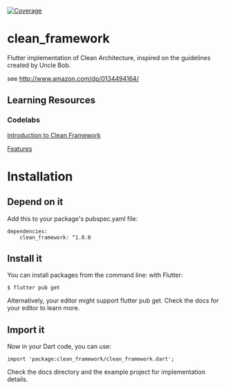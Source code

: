 [![Coverage](https://codecov.io/gh/MattHamburger/clean_framework/branch/main/graph/badge.svg)](https://codecov.io/gh/MattHamburger/clean_framework)

# clean_framework
Flutter implementation of Clean Architecture, inspired on the guidelines created by Uncle Bob.

see http://www.amazon.com/dp/0134494164/

## Learning Resources 

### Codelabs

[Introduction to Clean Framework](https://izj7qqsm1dorsnetlz95uq-on.drv.tw/codelabs/clean-framework-introduction/)

[Features](https://izj7qqsm1dorsnetlz95uq-on.drv.tw/codelabs/clean-framework-features/)

# Installation 

## Depend on it 

Add this to your package's pubspec.yaml file:

```
dependencies:
    clean_framework: ^1.0.0
```

## Install it 

You can install packages from the command line: with Flutter:

```
$ flutter pub get
```

Alternatively, your editor might support flutter pub get. Check the docs for your editor to learn more.

## Import it 

Now in your Dart code, you can use:

```
import 'package:clean_framework/clean_framework.dart';
```

Check the docs directory and the example project for implementation details.

